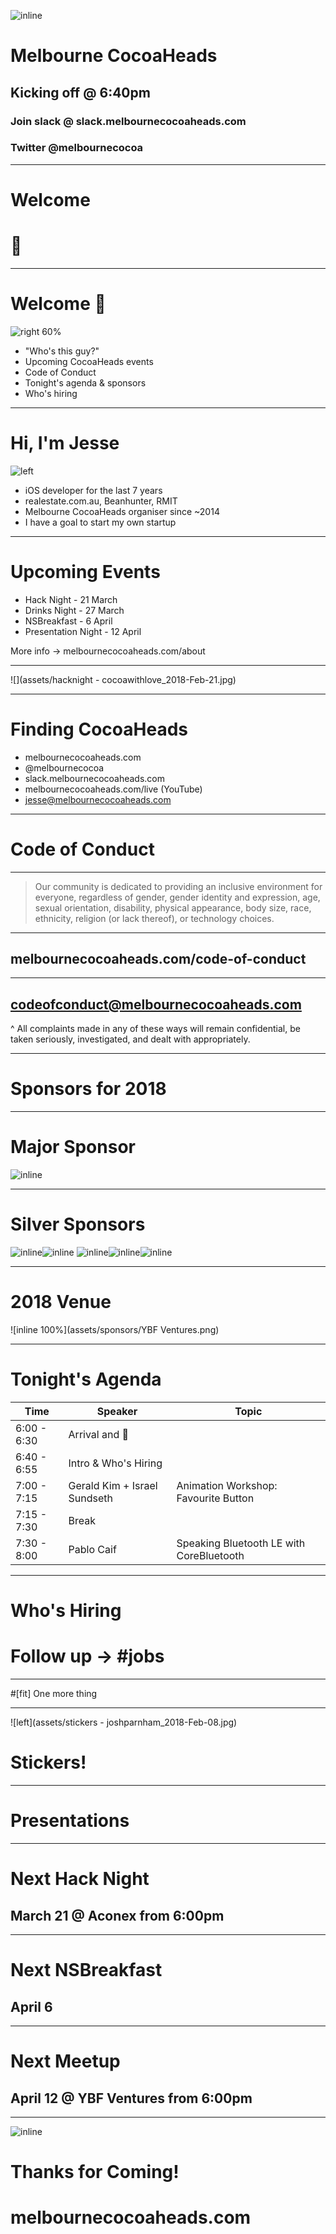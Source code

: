 ![inline](assets/CocoaHeads.png)

# Melbourne CocoaHeads
## Kicking off @ 6:40pm
### Join slack @ slack.melbournecocoaheads.com
### Twitter @melbournecocoa

---

# Welcome
# :wave:

---

# Welcome :wave:

![right 60%](assets/CocoaHeads.png)

- "Who's this guy?"
- Upcoming CocoaHeads events
- Code of Conduct
- Tonight's agenda & sponsors
- Who's hiring

---

# Hi, I'm Jesse

![left](assets/jtanang_2015-Aug-13.jpg)

- iOS developer for the last 7 years
- realestate.com.au, Beanhunter, RMIT
- Melbourne CocoaHeads organiser since ~2014
- I have a goal to start my own startup

---

# Upcoming Events

- Hack Night - 21 March
- Drinks Night - 27 March
- NSBreakfast - 6 April
- Presentation Night - 12 April

More info -> melbournecocoaheads.com/about

---

![](assets/hacknight - cocoawithlove_2018-Feb-21.jpg)

---

# Finding CocoaHeads

- melbournecocoaheads.com
- @melbournecocoa
- slack.melbournecocoaheads.com
- melbournecocoaheads.com/live (YouTube)
- jesse@melbournecocoaheads.com

---

# Code of Conduct

---

> Our community is dedicated to providing an inclusive environment for everyone, regardless of gender, gender identity and expression, age, sexual orientation, disability, physical appearance, body size, race, ethnicity, religion (or lack thereof), or technology choices.

---

## melbournecocoaheads.com/code-of-conduct

---

## codeofconduct@melbournecocoaheads.com

^ All complaints made in any of these ways will remain confidential, be taken seriously, investigated, and dealt with appropriately.

---

# Sponsors for 2018

---

# Major Sponsor

![inline](assets/sponsors/Realestate.png)

---

# Silver Sponsors

![inline](assets/sponsors/IttyBittyApps.png)![inline](assets/sponsors/Bilue.png)
![inline](assets/sponsors/JTribe.png)![inline](assets/sponsors/Cognizant.png)![inline](assets/sponsors/Xplor.png)

---

# 2018 Venue

![inline 100%](assets/sponsors/YBF Ventures.png)

---

# Tonight's Agenda

Time|Speaker|Topic|
---|---|---
6:00 - 6:30 | Arrival and :pizza: |
6:40 - 6:55 | Intro & Who's Hiring |
7:00 - 7:15 | Gerald Kim +  Israel Sundseth | Animation Workshop: Favourite Button |
7:15 - 7:30 | Break
7:30 - 8:00 | Pablo Caif | Speaking Bluetooth LE with CoreBluetooth |

---

# Who's Hiring
# Follow up -> #jobs

---

#[fit] One more thing

---

![left](assets/stickers - joshparnham_2018-Feb-08.jpg)

# Stickers!

---

# Presentations

---

# Next Hack Night
## March 21 @ Aconex from 6:00pm

---

# Next NSBreakfast
## April 6

---

# Next Meetup
## April 12 @ YBF Ventures from 6:00pm

---


![inline](assets/CocoaHeads.png)

# Thanks for Coming!
# melbournecocoaheads.com
